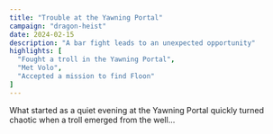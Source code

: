 ```yaml
---
title: "Trouble at the Yawning Portal"
campaign: "dragon-heist"
date: 2024-02-15
description: "A bar fight leads to an unexpected opportunity"
highlights: [
  "Fought a troll in the Yawning Portal",
  "Met Volo",
  "Accepted a mission to find Floon"
]
---
```


What started as a quiet evening at the Yawning Portal quickly turned chaotic when a troll emerged from the well...